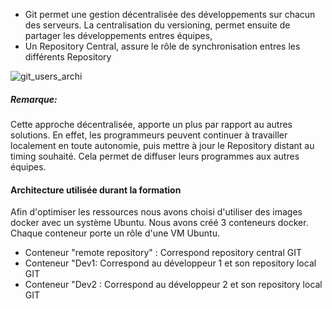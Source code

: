 - Git permet une gestion décentralisée des développements sur chacun des serveurs. La centralisation du versioning, permet ensuite de partager les développements entres équipes,
- Un Repository Central, assure le rôle de synchronisation entres les différents Repository

![git_users_archi](/testgitessai/scenarios/git_training_part1/assets/git_users_archi.png)

##### *Remarque:*
Cette approche décentralisée, apporte un plus par rapport au autres solutions.
En effet, les programmeurs peuvent continuer à travailler localement en toute autonomie, puis mettre à jour le Repository distant au timing souhaité. Cela permet de diffuser leurs programmes aux autres équipes.

#### Architecture utilisée durant la formation
Afin d'optimiser les ressources nous avons choisi d'utiliser des images docker avec un système Ubuntu. 
Nous avons créé 3 conteneurs docker. Chaque conteneur porte un rôle d'une VM Ubuntu.

- Conteneur "remote repository" : Correspond repository central GIT
- Conteneur "Dev1: Correspond au développeur 1 et son repository local GIT
- Conteneur "Dev2 : Correspond au développeur 2 et son repository local GIT


